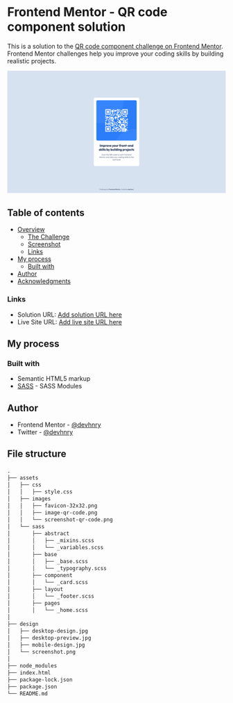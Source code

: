 # Frontend Mentor - QR code component solution

This is a solution to the [QR code component challenge on Frontend Mentor](https://www.frontendmentor.io/challenges/qr-code-component-iux_sIO_H). Frontend Mentor challenges help you improve your coding skills by building realistic projects. 

![](./assets/img/screenshot-qr-code.png)


## Table of contents

- [Overview](#overview)
  - [The Challenge]()
  - [Screenshot]()
  - [Links](#links)
- [My process](#my-process)
  - [Built with](#built-with)
- [Author](#author)
- [Acknowledgments](#acknowledgments)

### Links

- Solution URL: [Add solution URL here](https://your-solution-url.com)
- Live Site URL: [Add live site URL here](https://your-live-site-url.com)

## My process

### Built with

- Semantic HTML5 markup
- [SASS](https://sass-lang.com/documentation/modules) - SASS Modules

## Author

- Frontend Mentor - [@devhnry](https://www.frontendmentor.io/profile/devhnry)
- Twitter - [@devhnry](https://www.twitter.com/yourusername)


## File structure

```
.
├── assets
│   ├── css
│   │   ├── style.css
│   ├── images
│   │   ├── favicon-32x32.png
│   │   ├── image-qr-code.png
│   │   └── screenshot-qr-code.png
│   └── sass
│       ├── abstract
│       │   ├── _mixins.scss
│       │   └── _variables.scss
│       ├── base
│       │   ├── _base.scss
│       │   └── _typography.scss
│       ├── component
│       │   └── _card.scss
│       ├── layout
│       │   └── _footer.scss
│       ├── pages
│       │   └── _home.scss
│
├── design
│   ├── desktop-design.jpg
│   ├── desktop-preview.jpg
│   ├── mobile-design.jpg
│   └── screenshot.png
│
├── node_modules
├── index.html
├── package-lock.json
├── package.json
└── README.md

```

